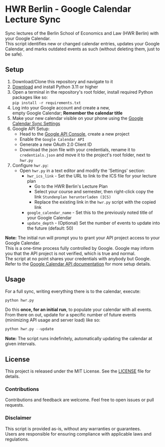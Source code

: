 # HWR Berlin - Google Calendar Lecture Sync

Sync lectures of the Berlin School of Economics and Law (HWR Berlin) with your Google Calendar.<br>
This script identifies new or changed calendar entries, updates your Google Calendar, and marks outdated events as such (without deleting them, just to be safe).

## Setup
1. Download/Clone this repository and navigate to it
2. [Download](https://www.python.org/downloads/) and install Python 3.11 or higher
3. Open a terminal in the repository's root folder, install required Python packages like so:<br>`pip install -r requirements.txt`
4. Log into your Google account and create a new,<br>empty Google Calendar; **Remember the calendar title**
5. Make your new calendar visible on your phone using the [Google Calendar Sync Settings](https://calendar.google.com/calendar/u/0/syncselect)
6. Google API Setup:
    - Head to the [Google API Console](https://console.developers.google.com/apis/dashboard), create a new project
    - Enable the `Google Calendar API`
    - Generate a new OAuth 2.0 Client ID
    - Download the json file with your credentials, rename it to `credentials.json` and move it to the project's root folder, next to `hwr.py`
7. Configure `hwr.py`:
    - Open `hwr.py` in a text editor and modify the 'Settings' section:
        - `hwr_ics_link` - Set the URL to link to the ICS file for your lecture plan
            - Go to the HWR Berlin's Lecture Plan
            - Select your course and semester, then right-click copy the link `Stundenplan herunterladen (ICS)`
            - Replace the existing link in the `hwr.py` script with the copied link
        - `google_calendar_name` - Set this to the previously noted title of your Google Calendar
        - `update_depth` - (Optional) Set the number of events to update into the future (default: 50)

**Note:** The initial run will prompt you to grant your API project access to your Google Calendar.<br>
This is a one-time process fully controlled by Google. Google may inform you that the API project is not verified, which is true and normal.<br>
The script at no point shares your credentials with anybody but Google.<br>
Refer to the [Google Calendar API documentation](https://developers.google.com/calendar/api/quickstart/python) for more setup details.

## Usage
For a full sync, writing everything there is to the calendar, execute: 
```py
python hwr.py
```
Do this **once, for an initial run**, to populate your calendar with all events.<br>
From there on out, update for a specific number of future events (minimizing API usage and server load) like so:
```py
python hwr.py --update
```

**Note:** The script runs indefinitely, automatically updating the calendar at given intervals.

## License
This project is released under the MIT License. See the [LICENSE](LICENSE) file for details.

### Contributions
Contributions and feedback are welcome. Feel free to open issues or pull requests.

### Disclaimer
This script is provided as-is, without any warranties or guarantees.<br>
Users are responsible for ensuring compliance with applicable laws and regulations.
